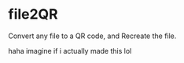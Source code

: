 # file2QR
Convert any file to a QR code, and Recreate the file.

haha imagine if i actually made this
lol
